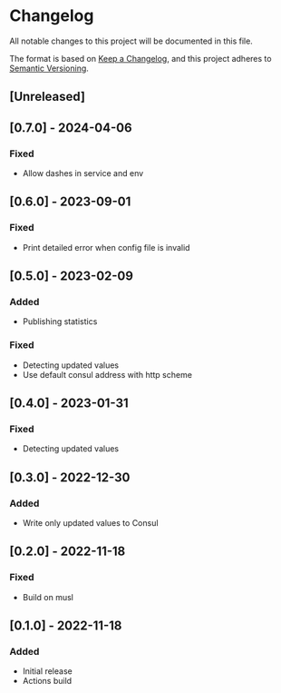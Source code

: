 # Changelog
All notable changes to this project will be documented in this file.

The format is based on [Keep a Changelog](https://keepachangelog.com/en/1.0.0/),
and this project adheres to [Semantic Versioning](https://semver.org/spec/v2.0.0.html).

## [Unreleased]

## [0.7.0] - 2024-04-06
### Fixed
- Allow dashes in service and env

## [0.6.0] - 2023-09-01
### Fixed
- Print detailed error when config file is invalid

## [0.5.0] - 2023-02-09
### Added
- Publishing statistics
### Fixed
- Detecting updated values
- Use default consul address with http scheme

## [0.4.0] - 2023-01-31
### Fixed
- Detecting updated values

## [0.3.0] - 2022-12-30
### Added
- Write only updated values to Consul

## [0.2.0] - 2022-11-18
### Fixed
- Build on musl

## [0.1.0] - 2022-11-18
### Added
- Initial release
- Actions build
